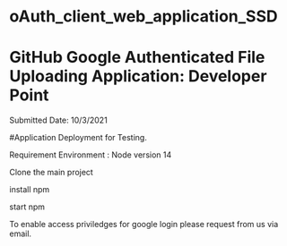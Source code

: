 # oAuth_client_web_application_SSD
# GitHub Google Authenticated File Uploading Application: Developer Point
Submitted Date: 10/3/2021

#Application Deployment for Testing.

Requirement Environment : Node version 14

Clone the main project

install npm


start npm

To enable access priviledges for google login please request from us via email.
